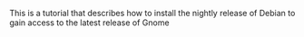This is a tutorial that describes how to install the nightly release of Debian to gain access to the latest release of Gnome
